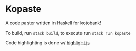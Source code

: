 # Kopaste

A code paster written in Haskell for kotobank!

To build, run `stack build`, to execute run `stack run kopaste`

Code highlighting is done w/ [highlight.js](https://highlightjs.org/)
